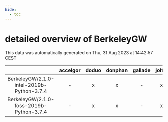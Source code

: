 ```yaml
---
hide:
  - toc
---
```


detailed overview of BerkeleyGW
===============================


This data was automatically generated on Thu, 31 Aug 2023 at 14:42:57 CEST  

| |accelgor|doduo|donphan|gallade|joltik|skitty|swalot|victini|
| :---: | :---: | :---: | :---: | :---: | :---: | :---: | :---: | :---: |
|BerkeleyGW/2.1.0-intel-2019b-Python-3.7.4|-|x|x|-|x|x|-|x|
|BerkeleyGW/2.1.0-foss-2019b-Python-3.7.4|-|x|x|-|x|x|-|x|
